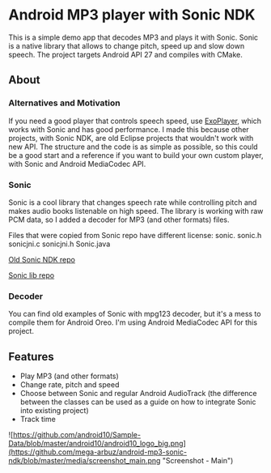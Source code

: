 # Android MP3 player with Sonic NDK
This is a simple demo app that decodes MP3 and plays it with Sonic. Sonic is a native library that allows to change pitch, speed up and slow down speech.
The project targets Android API 27 and compiles with CMake.

## About

### Alternatives and Motivation
If you need a good player that controls speech speed, use [ExoPlayer](https://developer.android.com/guide/topics/media/exoplayer), which works with Sonic and has good performance. I made this because other projects, with Sonic NDK, are old Eclipse projects that wouldn't work with new API. The structure and the code is as simple as possible, so this could be a good start and a reference if you want to build your own custom player, with Sonic and Android MediaCodec API.

### Sonic
Sonic is a cool library that changes speech rate while controlling pitch and makes audio books listenable on high speed.
The library is working with raw PCM data, so I added a decoder for MP3 (and other formats) files.

Files that were copied from Sonic repo have different license:
sonic. sonic.h sonicjni.c sonicjni.h Sonic.java

[Old Sonic NDK repo](https://github.com/waywardgeek/sonic-ndk)

[Sonic lib repo](https://github.com/waywardgeek/sonic)

### Decoder
You can find old examples of Sonic with mpg123 decoder, but it's a mess to compile them for Android Oreo. I'm using Android MediaCodec API for this project.

## Features
* Play MP3 (and other formats)
* Change rate, pitch and speed
* Choose between Sonic and regular Android AudioTrack (the difference between the classes can be used as a guide on how to integrate Sonic into existing project)
* Track time

![https://github.com/android10/Sample-Data/blob/master/android10/android10_logo_big.png](https://github.com/mega-arbuz/android-mp3-sonic-ndk/blob/master/media/screenshot_main.png "Screenshot - Main")
